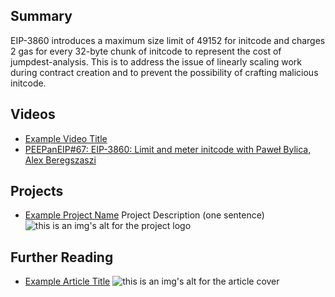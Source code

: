 ## Summary

EIP-3860 introduces a maximum size limit of 49152 for initcode and charges 2 gas for every 32-byte chunk of initcode to represent the cost of jumpdest-analysis. This is to address the issue of linearly scaling work during contract creation and to prevent the possibility of crafting malicious initcode.

## Videos

- [Example Video Title](https://www.youtube.com/watch?v=TDGq4aeevgY)
- [PEEPanEIP#67: EIP-3860: Limit and meter initcode with Paweł Bylica, Alex Beregszaszi](https://www.youtube.com/watch?v=PJQdhPR5BJ0&list=PL4cwHXAawZxqu0PKKyMzG_3BJV_xZTi1F&index=46)

## Projects

- [Example Project Name](https://xxxx.xxx/xxxxx) Project Description (one sentence) ![this is an img's alt for the project logo](https://xxxx.xxx/project-logo.xxx)

## Further Reading

- [Example Article Title](https://xxxx.xxx/xxxxx) ![this is an img's alt for the article cover](https://xxxx.xxx/article-cover.xxx)
